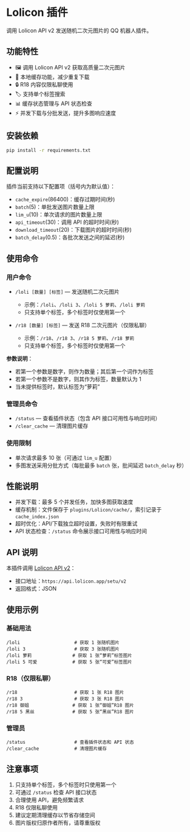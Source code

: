 # Lolicon 插件

调用 Lolicon API v2 发送随机二次元图片的 QQ 机器人插件。

## 功能特性

- 🖼️ 调用 Lolicon API v2 获取高质量二次元图片
- 💾 本地缓存功能，减少重复下载
- 🔒 R18 内容仅限私聊使用
- 🏷️ 支持单个标签搜索
- 📊 缓存状态管理与 API 状态检查
- ⚡ 并发下载与分批发送，提升多图响应速度

## 安装依赖

```bash
pip install -r requirements.txt
```

## 配置说明

插件当前支持以下配置项（括号内为默认值）：

- `cache_expire`(86400)：缓存过期时间(秒)
- `batch`(5)：单批发送图片数量上限
- `lim_u`(10)：单次请求的图片数量上限
- `api_timeout`(30)：调用 API 的超时时间(秒)
- `download_timeout`(20)：下载图片的超时时间(秒)
- `batch_delay`(0.5)：各批次发送之间的延迟(秒)



## 使用命令

### 用户命令

- `/loli [数量] [标签]` — 发送随机二次元图片
  - 示例：`/loli`、`/loli 3`、`/loli 5 萝莉`、`/loli 萝莉`
  - 只支持单个标签，多个标签时仅使用第一个

- `/r18 [数量] [标签]` — 发送 R18 二次元图片（仅限私聊）
  - 示例：`/r18`、`/r18 3`、`/r18 5 萝莉`、`/r18 萝莉`
  - 只支持单个标签，多个标签时仅使用第一个

**参数说明**：
- 若第一个参数是数字，则作为数量；其后第一个词作为标签
- 若第一个参数不是数字，则其作为标签，数量默认为 1
- 当未提供标签时，默认标签为“萝莉”

### 管理员命令

- `/status` — 查看插件状态（包含 API 接口可用性与响应时间）
- `/clear_cache` — 清理图片缓存

### 使用限制

- 单次请求最多 10 张（可通过 `lim_u` 配置）
- 多图发送采用分批方式（每批最多 `batch` 张，批间延迟 `batch_delay` 秒）

## 性能说明

- 并发下载：最多 5 个并发任务，加快多图获取速度
- 缓存机制：文件保存于 `plugins/Lolicon/cache/`，索引记录于 `cache_index.json`
- 超时优化：API/下载独立超时设置，失败时有限重试
- API 状态检查：`/status` 命令展示接口可用性与响应时间

## API 说明

本插件调用 [Lolicon API v2](https://docs.api.lolicon.app/#/setu)：

- 接口地址：`https://api.lolicon.app/setu/v2`
- 返回格式：JSON

## 使用示例

### 基础用法
```
/loli                    # 获取 1 张随机图片
/loli 3                  # 获取 3 张随机图片
/loli 萝莉               # 获取 1 张“萝莉”标签图片
/loli 5 可爱             # 获取 5 张“可爱”标签图片
```

### R18（仅限私聊）
```
/r18                     # 获取 1 张 R18 图片
/r18 3                   # 获取 3 张 R18 图片
/r18 御姐                # 获取 1 张“御姐”R18 图片
/r18 5 黑丝              # 获取 5 张“黑丝”R18 图片
```

### 管理员
```
/status                  # 查看插件状态和 API 状态
/clear_cache             # 清理图片缓存
```

## 注意事项

1. 只支持单个标签，多个标签时只使用第一个
2. 可通过 `/status` 检查 API 接口状态
3. 合理使用 API，避免频繁请求
4. R18 仅限私聊使用
5. 建议定期清理缓存以节省存储空间
6. 图片版权归原作者所有，请尊重版权